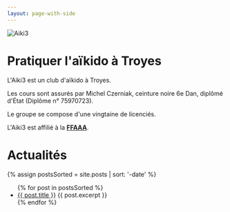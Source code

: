 ```yaml
---
layout: page-with-side
---
```


<div class="side-image">
 <div class="side-image__image">
   <img src="{{ '/assets/logo_aiki3_complete.png' | relative_url }}" alt="Aiki3" />
 </div>
 <div class="side-image__content">
   <h1>Pratiquer l'aïkido à Troyes</h1>
   <p>L'Aiki3 est un club d'aïkido à Troyes.</p>
   <p>Les cours sont assurés par Michel Czerniak, ceinture noire 6e Dan, diplômé d'État (Diplôme n° 75970723).</p>
   <p>Le groupe se compose d'une vingtaine de licenciés.</p>
   <p>L'Aiki3 est affilié à la <a href="http://www.aikido.com.fr" target="_blank"><strong>FFAAA</strong></a>.</p>
 </div>
</div>

<!--<a href="http://www.aikido.com.fr" target="_blank">
  ![Fédération Française Aïkido Aïkibudo et Affinitaires]({{ '/assets/logo_ffaaa.jpg' | relative_url }})
</a>

[Tarifs et conditions d'adhésion]({{ 'club' | relative_url }})

<a href="{{ '/assets/triptyque 2010-2011.pdf' | relative_url }}" target="_blank">Tryptique de présentation de l'Aiki3</a>-->

# Actualités

{% assign postsSorted = site.posts | sort: '-date' %}
<ul>
  {% for post in postsSorted %}
    <li>
      <a href="{{ post.url | relative_url }}">{{ post.title }}</a>
      {{ post.excerpt }}
    </li>
  {% endfor %}
</ul>
